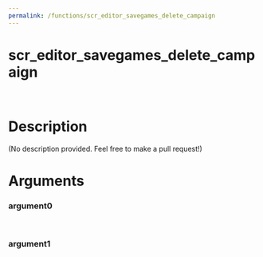 ```yaml
---
permalink: /functions/scr_editor_savegames_delete_campaign
---
```

# scr_editor_savegames_delete_campaign  
&nbsp;  
# Description  
(No description provided. Feel free to make a pull request!) 
&nbsp;  
# Arguments
### argument0

&nbsp;    
### argument1

&nbsp;    


